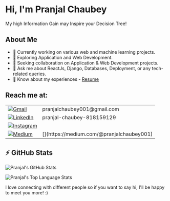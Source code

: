 # Hi, I'm Pranjal Chaubey

My high Information Gain may Inspire your Decision Tree!

## About Me
- 🔭 Currently working on various web and machine learning projects.
- 🌱 Exploring Application and Web Development.
- 👯 Seeking collaboration on Application & Web Development projects.
- 💬 Ask me about ReactJs, Django, Databases, Deployment, or any tech-related queries.
- 📃 Know about my experiences - [Resume](https://drive.google.com/file/d/1fgxUSlYCIS8lXjN-eep1-8Pn67kA49B0/view?usp=sharing) 
## Reach me at:

<table>
  <tr>
    <td>
      <a href="mailto:pranjalchaubey001@gmail.com">
        <img src="https://img.shields.io/badge/Gmail-D14836?style=for-the-badge&logo=gmail&logoColor=white" alt="Gmail">
      </a>
    </td>
    <td>
      pranjalchaubey001@gmail.com
    </td>
  </tr>
  <tr>
    <td>
      <a href="https://www.linkedin.com/in/pranjal-chaubey-818159129/">
        <img src="https://img.shields.io/badge/LinkedIn-0A66C2?style=for-the-badge&logo=linkedin&logoColor=white" alt="LinkedIn">
      </a>
    </td>
    <td>
      pranjal-chaubey-818159129
    </td>
  </tr>
  <tr>
    <td>
      <a href="#">
        <img src="https://img.shields.io/badge/Instagram-E4405F?style=for-the-badge&logo=instagram&logoColor=white" alt="Instagram">
      </a>
    </td>
    <td>
      <!-- Add your Instagram username here -->
    </td>
  </tr>
  <tr>
    <td>
      <a href="#">
        <img src="https://img.shields.io/badge/Medium-12100E?style=for-the-badge&logo=medium&logoColor=white" alt="Medium">
      </a>
    </td>
    <td>
      [<!-- Add your Medium username here -->](https://medium.com/@pranjalchaubey001)
    </td>
  </tr>
</table>


## ⚡ GitHub Stats

![Pranjal's GitHub Stats](https://github-readme-stats.vercel.app/api?username=pranjal123454&show_icons=true&theme=radical)

![Pranjal's Top Language Stats](https://github-readme-stats.vercel.app/api/top-langs/?username=pranjal123454&layout=compact&theme=radical)

I love connecting with different people so if you want to say hi, I'll be happy to meet you more! :)
